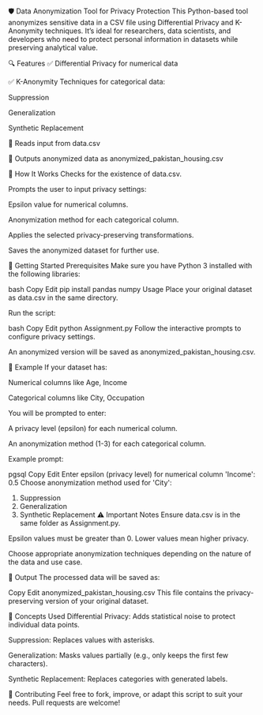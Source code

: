 🛡️ Data Anonymization Tool for Privacy Protection
This Python-based tool anonymizes sensitive data in a CSV file using Differential Privacy and K-Anonymity techniques. It’s ideal for researchers, data scientists, and developers who need to protect personal information in datasets while preserving analytical value.

🔍 Features
✅ Differential Privacy for numerical data

✅ K-Anonymity Techniques for categorical data:

Suppression

Generalization

Synthetic Replacement

📁 Reads input from data.csv

💾 Outputs anonymized data as anonymized_pakistan_housing.csv

📂 How It Works
Checks for the existence of data.csv.

Prompts the user to input privacy settings:

Epsilon value for numerical columns.

Anonymization method for each categorical column.

Applies the selected privacy-preserving transformations.

Saves the anonymized dataset for further use.

🚀 Getting Started
Prerequisites
Make sure you have Python 3 installed with the following libraries:

bash
Copy
Edit
pip install pandas numpy
Usage
Place your original dataset as data.csv in the same directory.

Run the script:

bash
Copy
Edit
python Assignment.py
Follow the interactive prompts to configure privacy settings.

An anonymized version will be saved as anonymized_pakistan_housing.csv.

📘 Example
If your dataset has:

Numerical columns like Age, Income

Categorical columns like City, Occupation

You will be prompted to enter:

A privacy level (epsilon) for each numerical column.

An anonymization method (1-3) for each categorical column.

Example prompt:

pgsql
Copy
Edit
Enter epsilon (privacy level) for numerical column 'Income': 0.5
Choose anonymization method used for 'City':
1) Suppression
2) Generalization
3) Synthetic Replacement
⚠️ Important Notes
Ensure data.csv is in the same folder as Assignment.py.

Epsilon values must be greater than 0. Lower values mean higher privacy.

Choose appropriate anonymization techniques depending on the nature of the data and use case.

📄 Output
The processed data will be saved as:

Copy
Edit
anonymized_pakistan_housing.csv
This file contains the privacy-preserving version of your original dataset.

🧠 Concepts Used
Differential Privacy: Adds statistical noise to protect individual data points.

Suppression: Replaces values with asterisks.

Generalization: Masks values partially (e.g., only keeps the first few characters).

Synthetic Replacement: Replaces categories with generated labels.

🤝 Contributing
Feel free to fork, improve, or adapt this script to suit your needs. Pull requests are welcome!

